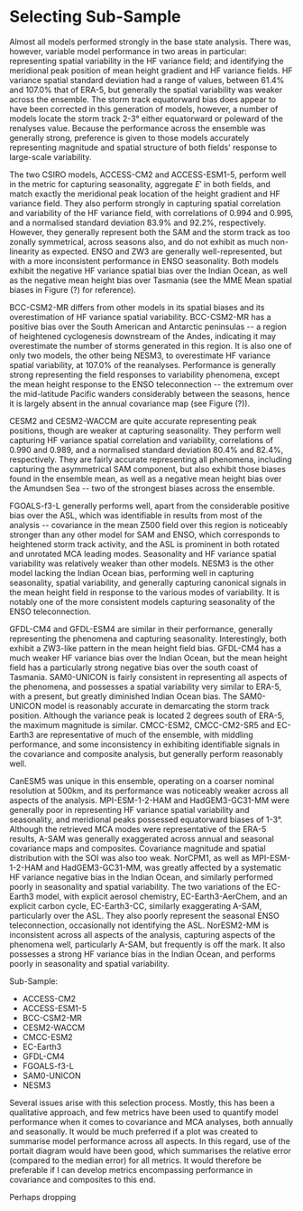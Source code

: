 # Selecting Sub-Sample

Almost all models performed strongly in the base state analysis. There was, however, variable model performance in two areas in particular: representing spatial variability in the HF variance field; and identifying the meridional peak position of mean height gradient and HF variance fields. HF variance spatial standard deviation had a range of values, between 61.4% and 107.0% that of ERA-5, but generally the spatial variability was weaker across the ensemble. The storm track equatorward bias does appear to have been corrected in this generation of models, however, a number of models locate the storm track 2-3° either equatorward or poleward of the renalyses value. Because the performance across the ensemble was generally strong, preference is given to those models accurately representing magnitude and spatial structure of both fields' response to large-scale variability.

The two CSIRO models, ACCESS-CM2 and ACCESS-ESM1-5, perform well in the metric for capturing seasonality, aggregate $E'$ in both fields, and match exactly the meridional peak location of the height gradient and HF variance field. They also perform strongly in capturing spatial correlation and variability of the HF variance field, with correlations of 0.994 and 0.995, and a normalised standard deviation 83.9% and 92.2%, respectively. However, they generally represent both the SAM and the storm track as too zonally symmetrical, across seasons also, and do not exhibit as much non-linearity as expected. ENSO and ZW3 are generally well-represented, but with a more inconsistent performance in ENSO seasonality. Both models exhibit the negative HF variance spatial bias over the Indian Ocean, as well as the negative mean height bias over Tasmania (see the MME Mean spatial biases in Figure (?) for reference). 

BCC-CSM2-MR differs from other models in its spatial biases and its overestimation of HF variance spatial variability. BCC-CSM2-MR has a positive bias over the South American and Antarctic peninsulas -- a region of heightened cyclogenesis downstream of the Andes, indicating it may overestimate the number of storms generated in this region. It is also one of only two models, the other being NESM3, to overestimate HF variance spatial variability, at 107.0% of the reanalyses. Performance is generally strong representing the field responses to variability phenomena, except the mean height response to the ENSO teleconnection -- the extremum over the mid-latitude Pacific wanders considerably between the seasons, hence it is largely absent in the annual covariance map (see Figure (?)).

CESM2 and CESM2-WACCM are quite accurate representing peak positions, though are weaker at capturing seasonality. They perform well capturing HF variance spatial correlation and variability, correlations of 0.990 and 0.989, and a normalised standard deviation 80.4% and 82.4%, respectively. They are fairly accurate representing all phenomena, including capturing the asymmetrical SAM component, but also exhibit those biases found in the ensemble mean, as well as a negative mean height bias over the Amundsen Sea -- two of the strongest biases across the ensemble. 

FGOALS-f3-L generally performs well, apart from the considerable positive bias over the ASL, which was identifiable in results from most of the analysis -- covariance in the mean Z500 field over this region is noticeably stronger than any other model for SAM and ENSO, which corresponds to heightened storm track activity, and the ASL is prominent in both rotated and unrotated MCA leading modes. Seasonality and HF variance spatial variability was relatively weaker than other models. NESM3 is the other model lacking the Indian Ocean bias, performing well in capturing seasonality, spatial variability, and generally capturing canonical signals in the mean height field in response to the various modes of variability. It is notably one of the more consistent models capturing seasonality of the ENSO teleconnection.

GFDL-CM4 and GFDL-ESM4 are similar in their performance, generally representing the phenomena and capturing seasonality. Interestingly, both exhibit a ZW3-like pattern in the mean height field bias. GFDL-CM4 has a much weaker HF variance bias over the Indian Ocean, but the mean height field has a particularly strong negative bias over the south coast of Tasmania. SAM0-UNICON is fairly consistent in representing all aspects of the phenomena, and possesses a spatial variability very similar to ERA-5, with a present, but greatly diminished Indian Ocean bias. The SAM0-UNICON model is reasonably accurate in demarcating the storm track position. Although the variance peak is located 2 degrees south of ERA-5, the maximum magnitude is similar. CMCC-ESM2, CMCC-CM2-SR5 and EC-Earth3 are representative of much of the ensemble, with middling performance, and some inconsistency in exhibiting identifiable signals in the covariance and composite analysis, but generally perform reasonably well.

CanESM5 was unique in this ensemble, operating on a coarser nominal resolution at 500km, and its performance was noticeably weaker across all aspects of the analysis. MPI-ESM-1-2-HAM and HadGEM3-GC31-MM were generally poor in representing HF variance spatial variability and seasonality, and meridional peaks possessed equatorward biases of 1-3°. Although the retrieved MCA modes were representative of the ERA-5 results, A-SAM was generally exaggerated across annual and seasonal covariance maps and composites. Covariance magnitude and spatial distribution with the SOI was also too weak. NorCPM1, as well as MPI-ESM-1-2-HAM and HadGEM3-GC31-MM, was greatly affected by a systematic HF variance negative bias in the Indian Ocean, and similarly performed poorly in seasonality and spatial variability. The two variations of the EC-Earth3 model, with explicit aerosol chemistry, EC-Earth3-AerChem, and an explicit carbon cycle, EC-Earth3-CC, similarly exaggerating A-SAM, particularly over the ASL. They also poorly represent the seasonal ENSO teleconnection, occasionally not identifying the ASL. NorESM2-MM is inconsistent across all aspects of the analysis, capturing aspects of the phenomena well, particularly A-SAM, but frequently is off the mark. It also possesses a strong HF variance bias in the Indian Ocean, and performs poorly in seasonality and spatial variability. 

Sub-Sample:

 - ACCESS-CM2
 - ACCESS-ESM1-5
 - BCC-CSM2-MR
 - CESM2-WACCM
 - CMCC-ESM2
 - EC-Earth3
 - GFDL-CM4
 - FGOALS-f3-L
 - SAM0-UNICON
 - NESM3


Several issues arise with this selection process. Mostly, this has been a qualitative approach, and few metrics have been used to quantify model performance when it comes to covariance and MCA analyses, both annually and seasonally. It would be much preferred if a plot was created to summarise model performance across all aspects. In this regard, use of the portait diagram would have been good, which summarises the relative error (compared to the median error) for all metrics. It would therefore be preferable if I can develop metrics encompassing performance in covariance and composites to this end.

Perhaps dropping 